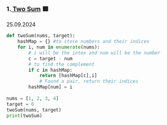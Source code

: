 ### 1.[ Two Sum](https://leetcode.com/problems/two-sum/) 🟩
25.09.2024
```python
def twoSum(nums, target):
    hashMap = {} #to store numbers and their indices
    for i, num in enumerate(nums):
        # i will be the intex and num will be the number
        c = target - num
        # to find the complement
        if c in hashMap:
            return [hashMap[c],i]
            # Found a pair, return their indices
        hashMap[num] = i
        
nums = [1, 2, 3, 4]
target = 6
twoSum(nums, target)
print(twoSum)
```
